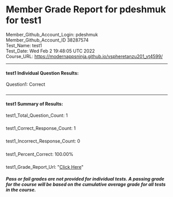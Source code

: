 # Member Grade Report for pdeshmuk for test1  
   
Member_Github_Account_Login: pdeshmuk  
Member_Github_Account_ID 38287574  
Test_Name: test1  
Test_Date: Wed Feb  2 19:48:05 UTC 2022  
Course_URL: https://modernappsninja.github.io/vspheretanzu201_vt4599/  
   
---  
#### test1 Individual Question Results:  
Question1: Correct  
#####  
---  
#### test1 Summary of Results:  
test1_Total_Question_Count: 1  
#####  
test1_Correct_Response_Count: 1  
#####  
test1_Incorrect_Response_Count: 0  
#####  
test1_Percent_Correct: 100.00%  
#####  
test1_Grade_Report_Url: "[Click Here](https://github.com/modernappsninjas/pdeshmuk/blob/main/static/userdata/courses/vspheretanzu201_vt4599/grade_report.pr460.test1.md)"
##### Pass or fail grades are not provided for individual tests. A passing grade for the course will be based on the cumulative average grade for all tests in the course.  
